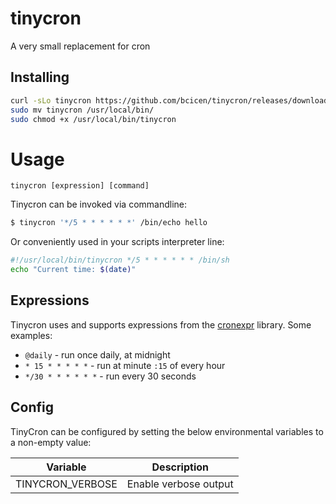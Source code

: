 # tinycron
A very small replacement for cron

## Installing

```bash
curl -sLo tinycron https://github.com/bcicen/tinycron/releases/download/v0.1/tinycron-0.1-linux-amd64
sudo mv tinycron /usr/local/bin/
sudo chmod +x /usr/local/bin/tinycron
```

# Usage

```
tinycron [expression] [command]
```

Tinycron can be invoked via commandline:
```bash
$ tinycron '*/5 * * * * * *' /bin/echo hello
```

Or conveniently used in your scripts interpreter line:
```bash
#!/usr/local/bin/tinycron */5 * * * * * * /bin/sh
echo "Current time: $(date)"
```

## Expressions

Tinycron uses and supports expressions from the [cronexpr](https://github.com/gorhill/cronexpr) library. Some examples:

* `@daily` - run once daily, at midnight
* `* 15 * * * * *` - run at minute `:15` of every hour
* `*/30 * * * * * *` - run every 30 seconds

## Config

TinyCron can be configured by setting the below environmental variables to a non-empty value:

Variable | Description
--- | ---
TINYCRON_VERBOSE | Enable verbose output
